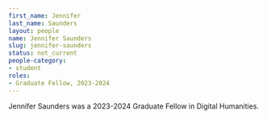 ```yaml
---
first_name: Jennifer
last_name: Saunders
layout: people
name: Jennifer Saunders
slug: jennifer-saunders
status: not_current
people-category:
- student
roles:
- Graduate Fellow, 2023-2024
---
```

Jennifer Saunders was a 2023-2024 Graduate Fellow in Digital Humanities.
